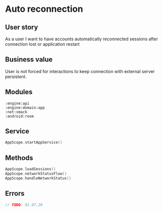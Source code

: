 # Auto reconnection

## User story
As a user I want to have accounts automatically reconnected sessions after connection lost or application restart

## Business value
User is not forced for interactions to keep connection with external server persistent.

## Modules
```
:engine:api
:engine:domain:app
:net:smack
:android:room
```

## Service
```kotlin
AppScope.startAppService()
```

## Methods
```kotlin
AppScope.loadSessions()
AppScope.networkStatusFlow()
AppScope.handleNetworkStatus()
```

## Errors
```kotlin
// TODO: 01.07.20  
```
